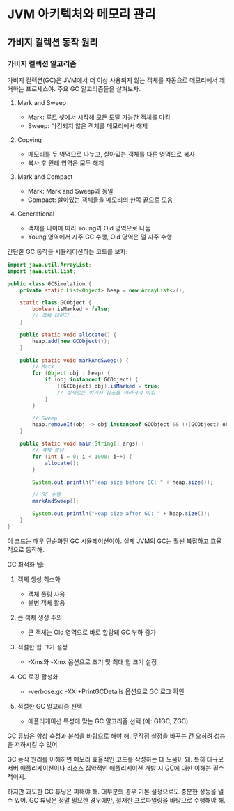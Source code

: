# JVM 아키텍처와 메모리 관리

## 가비지 컬렉션 동작 원리

### 가비지 컬렉션 알고리즘

가비지 컬렉션(GC)은 JVM에서 더 이상 사용되지 않는 객체를 자동으로 메모리에서 제거하는 프로세스야. 주요 GC 알고리즘들을 살펴보자.

1. Mark and Sweep
   - Mark: 루트 셋에서 시작해 모든 도달 가능한 객체를 마킹
   - Sweep: 마킹되지 않은 객체를 메모리에서 해제

2. Copying
   - 메모리를 두 영역으로 나누고, 살아있는 객체를 다른 영역으로 복사
   - 복사 후 원래 영역은 모두 해제

3. Mark and Compact
   - Mark: Mark and Sweep과 동일
   - Compact: 살아있는 객체들을 메모리의 한쪽 끝으로 모음

4. Generational
   - 객체를 나이에 따라 Young과 Old 영역으로 나눔
   - Young 영역에서 자주 GC 수행, Old 영역은 덜 자주 수행

간단한 GC 동작을 시뮬레이션하는 코드를 보자:

```java
import java.util.ArrayList;
import java.util.List;

public class GCSimulation {
    private static List<Object> heap = new ArrayList<>();

    static class GCObject {
        boolean isMarked = false;
        // 객체 데이터...
    }

    public static void allocate() {
        heap.add(new GCObject());
    }

    public static void markAndSweep() {
        // Mark
        for (Object obj : heap) {
            if (obj instanceof GCObject) {
                ((GCObject) obj).isMarked = true;
                // 실제로는 여기서 참조를 따라가며 마킹
            }
        }

        // Sweep
        heap.removeIf(obj -> obj instanceof GCObject && !((GCObject) obj).isMarked);
    }

    public static void main(String[] args) {
        // 객체 할당
        for (int i = 0; i < 1000; i++) {
            allocate();
        }

        System.out.println("Heap size before GC: " + heap.size());

        // GC 수행
        markAndSweep();

        System.out.println("Heap size after GC: " + heap.size());
    }
}
```

이 코드는 매우 단순화된 GC 시뮬레이션이야. 실제 JVM의 GC는 훨씬 복잡하고 효율적으로 동작해.

GC 최적화 팁:

1. 객체 생성 최소화
   - 객체 풀링 사용
   - 불변 객체 활용

2. 큰 객체 생성 주의
   - 큰 객체는 Old 영역으로 바로 할당돼 GC 부하 증가

3. 적절한 힙 크기 설정
   - -Xms와 -Xmx 옵션으로 초기 및 최대 힙 크기 설정

4. GC 로깅 활성화
   - -verbose:gc -XX:+PrintGCDetails 옵션으로 GC 로그 확인

5. 적절한 GC 알고리즘 선택
   - 애플리케이션 특성에 맞는 GC 알고리즘 선택 (예: G1GC, ZGC)

GC 튜닝은 항상 측정과 분석을 바탕으로 해야 해. 무작정 설정을 바꾸는 건 오히려 성능을 저하시킬 수 있어.

GC 동작 원리를 이해하면 메모리 효율적인 코드를 작성하는 데 도움이 돼. 특히 대규모 서버 애플리케이션이나 리소스 집약적인 애플리케이션 개발 시 GC에 대한 이해는 필수적이지.

하지만 과도한 GC 튜닝은 피해야 해. 대부분의 경우 기본 설정으로도 충분한 성능을 낼 수 있어. GC 튜닝은 정말 필요한 경우에만, 철저한 프로파일링을 바탕으로 수행해야 해.
